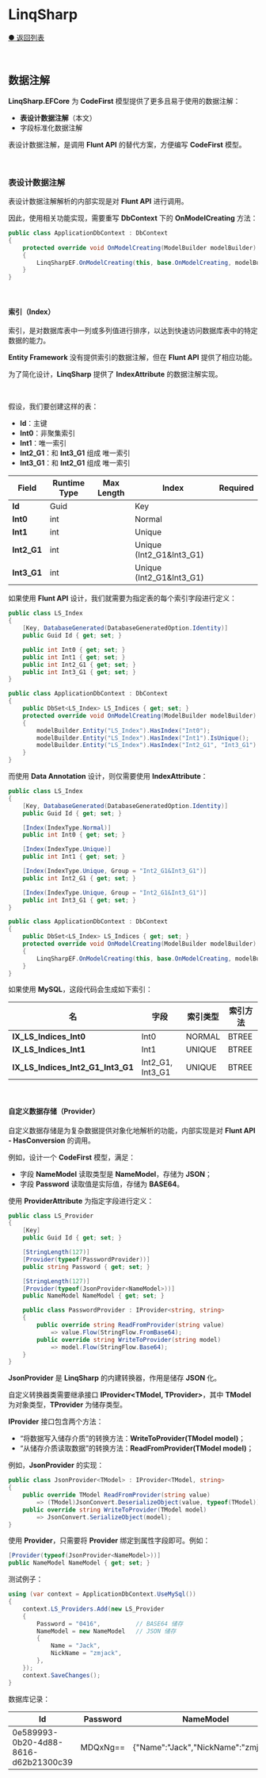 # LinqSharp

[● 返回列表](https://github.com/zmjack/LinqSharp/blob/master/README-CN.md)

<br/>

## 数据注解

**LinqSharp.EFCore** 为 **CodeFirst** 模型提供了更多且易于使用的数据注解：

- **表设计数据注解**（本文）
- 字段标准化数据注解

表设计数据注解，是调用 **Flunt API** 的替代方案，方便编写 **CodeFirst** 模型。

<br/>

### 表设计数据注解

表设计数据注解解析的内部实现是对 **Flunt API** 进行调用。

因此，使用相关功能实现，需要重写 **DbContext** 下的 **OnModelCreating** 方法：

```csharp
public class ApplicationDbContext : DbContext
{
    protected override void OnModelCreating(ModelBuilder modelBuilder)
    {
        LinqSharpEF.OnModelCreating(this, base.OnModelCreating, modelBuilder);
    }
}
```

<br/>

#### 索引（Index）

索引，是对数据库表中一列或多列值进行排序，以达到快速访问数据库表中的特定数据的能力。

**Entity Framework** 没有提供索引的数据注解，但在 **Flunt API** 提供了相应功能。

为了简化设计，**LinqSharp** 提供了 **IndexAttribute** 的数据注解实现。

<br/>

假设，我们要创建这样的表：

- **Id**：主键
- **Int0**：非聚集索引
- **Int1**：唯一索引
- **Int2_G1**：和 **Int3_G1** 组成 唯一索引
- **Int3_G1**：和 **Int2_G1** 组成 唯一索引

| Field       | Runtime Type | Max Length | Index                    | Required |
| ----------- | ------------ | ---------- | ------------------------ | -------- |
| **Id**      | Guid         |            | Key                      |          |
| **Int0**    | int          |            | Normal                   |          |
| **Int1**    | int          |            | Unique                   |          |
| **Int2_G1** | int          |            | Unique (Int2_G1&Int3_G1) |          |
| **Int3_G1** | int          |            | Unique (Int2_G1&Int3_G1) |          |

如果使用 **Flunt API** 设计，我们就需要为指定表的每个索引字段进行定义：

```csharp
public class LS_Index
{
    [Key, DatabaseGenerated(DatabaseGeneratedOption.Identity)]
    public Guid Id { get; set; }

    public int Int0 { get; set; }
    public int Int1 { get; set; }
    public int Int2_G1 { get; set; }
    public int Int3_G1 { get; set; }
}
```

```csharp
public class ApplicationDbContext : DbContext
{
    public DbSet<LS_Index> LS_Indices { get; set; }        
    protected override void OnModelCreating(ModelBuilder modelBuilder)
    {
        modelBuilder.Entity("LS_Index").HasIndex("Int0");
        modelBuilder.Entity("LS_Index").HasIndex("Int1").IsUnique();
        modelBuilder.Entity("LS_Index").HasIndex("Int2_G1", "Int3_G1").IsUnique();
    }
}
```

而使用 **Data Annotation** 设计，则仅需要使用 **IndexAttribute**：

```csharp
public class LS_Index
{
    [Key, DatabaseGenerated(DatabaseGeneratedOption.Identity)]
    public Guid Id { get; set; }

    [Index(IndexType.Normal)]
    public int Int0 { get; set; }

    [Index(IndexType.Unique)]
    public int Int1 { get; set; }

    [Index(IndexType.Unique, Group = "Int2_G1&Int3_G1")]
    public int Int2_G1 { get; set; }

    [Index(IndexType.Unique, Group = "Int2_G1&Int3_G1")]
    public int Int3_G1 { get; set; }
}
```

```csharp
public class ApplicationDbContext : DbContext
{
    public DbSet<LS_Index> LS_Indices { get; set; }        
    protected override void OnModelCreating(ModelBuilder modelBuilder)
    {
        LinqSharpEF.OnModelCreating(this, base.OnModelCreating, modelBuilder);
    }
}
```

如果使用 **MySQL**，这段代码会生成如下索引：

| 名                                | 字段             | 索引类型 | 索引方法 |
| --------------------------------- | ---------------- | -------- | -------- |
| **IX_LS_Indices_Int0**            | Int0             | NORMAL   | BTREE    |
| **IX_LS_Indices_Int1**            | Int1             | UNIQUE   | BTREE    |
| **IX_LS_Indices_Int2_G1_Int3_G1** | Int2_G1, Int3_G1 | UNIQUE   | BTREE    |

<br/>

#### 自定义数据存储（Provider）

自定义数据存储是为复杂数据提供对象化地解析的功能，内部实现是对 **Flunt API - HasConversion** 的调用。

例如，设计一个 **CodeFirst** 模型，满足：

- 字段 **NameModel** 读取类型是 **NameModel**，存储为 **JSON**；
- 字段 **Password** 读取值是实际值，存储为 **BASE64**。



使用 **ProviderAttribute** 为指定字段进行定义：

```csharp
public class LS_Provider
{
    [Key]
    public Guid Id { get; set; }

    [StringLength(127)]
    [Provider(typeof(PasswordProvider))]
    public string Password { get; set; }

    [StringLength(127)]
    [Provider(typeof(JsonProvider<NameModel>))]
    public NameModel NameModel { get; set; }

    public class PasswordProvider : IProvider<string, string>
    {
        public override string ReadFromProvider(string value) 
            => value.Flow(StringFlow.FromBase64);
        public override string WriteToProvider(string model) 
            => model.Flow(StringFlow.Base64);
    }
}
```

**JsonProvider** 是 **LinqSharp** 的内建转换器，作用是储存 **JSON** 化。

自定义转换器类需要继承接口 **IProvider<TModel, TProvider>**，其中 **TModel** 为对象类型，**TProvider** 为储存类型。

**IProvider** 接口包含两个方法：

- “将数据写入储存介质”的转换方法：**WriteToProvider(TModel model)**；
- “从储存介质读取数据”的转换方法：**ReadFromProvider(TModel model)**；

例如，**JsonProvider** 的实现：

```csharp
public class JsonProvider<TModel> : IProvider<TModel, string>
{
    public override TModel ReadFromProvider(string value) 
        => (TModel)JsonConvert.DeserializeObject(value, typeof(TModel));
    public override string WriteToProvider(TModel model) 
        => JsonConvert.SerializeObject(model);
}
```

使用 **Provider**，只需要将 **Provider** 绑定到属性字段即可。例如：

```csharp
[Provider(typeof(JsonProvider<NameModel>))]
public NameModel NameModel { get; set; }
```

测试例子：

```csharp
using (var context = ApplicationDbContext.UseMySql())
{
    context.LS_Providers.Add(new LS_Provider
    {
        Password = "0416",			// BASE64 储存
        NameModel = new NameModel   // JSON 储存
        { 
            Name = "Jack",
            NickName = "zmjack",
        },
    });
    context.SaveChanges();
}
```
数据库记录：

| Id                                   | Password | NameModel                           |
| ------------------------------------ | -------- | ----------------------------------- |
| 0e589993-0b20-4d88-8616-d62b21300c39 | MDQxNg== | {"Name":"Jack","NickName":"zmjack"} |

<br/>

